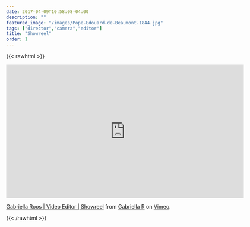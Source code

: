 ```yaml
---
date: 2017-04-09T10:58:08-04:00
description: ""
featured_image: "/images/Pope-Edouard-de-Beaumont-1844.jpg"
tags: ["director","camera","editor"]
title: "Showreel"
order: 1
---
```


{{< rawhtml >}}
<iframe src="https://player.vimeo.com/video/506494553" width="640" height="360" frameborder="0" allow="autoplay; fullscreen; picture-in-picture" allowfullscreen></iframe>
<p><a href="https://vimeo.com/506494553">Gabriella Roos | Video Editor | Showreel</a> from <a href="https://vimeo.com/user55162378">Gabriella R</a> on <a href="https://vimeo.com">Vimeo</a>.</p>
{{< /rawhtml >}}